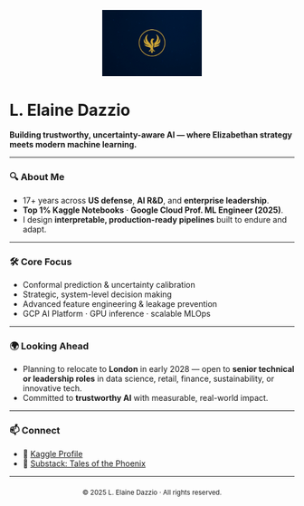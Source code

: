 <!-- Banner -->
<p align="center">
  <img src="ChatGPT Image Aug 9, 2025, 09_32_30 PM.jpg" alt="Phoenix Banner" width="35%">
</p>

# L. Elaine Dazzio

**Building trustworthy, uncertainty-aware AI — where Elizabethan strategy meets modern machine learning.**

---

### 🔍 About Me
 - 17+ years across **US defense**, **AI R&D**, and **enterprise leadership**.  
 - **Top 1% Kaggle Notebooks** · **Google Cloud Prof. ML Engineer (2025)**.  
 - I design **interpretable, production-ready pipelines** built to endure and adapt.

---

### 🛠 Core Focus
- Conformal prediction & uncertainty calibration  
- Strategic, system-level decision making  
- Advanced feature engineering & leakage prevention  
- GCP AI Platform · GPU inference · scalable MLOps  

---

### 🌍 Looking Ahead
 - Planning to relocate to **London** in early 2028 — open to **senior technical or leadership roles** in data science, retail, finance, sustainability, or innovative tech.  
 - Committed to **trustworthy AI** with measurable, real-world impact.

---

### 📫 Connect
- 📂 [Kaggle Profile](https://www.kaggle.com/elainedazzio)  
- 📰 [Substack: Tales of the Phoenix](https://talesofthephoenix.substack.com/)  

---

<p align="center">
  <sub>© 2025 L. Elaine Dazzio · All rights reserved.</sub>
</p>

